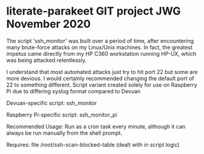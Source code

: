 # literate-parakeet GIT project JWG November 2020

The script 'ssh_monitor' was built over a period of time, after encountering many brute-force attacks on my Linux/Unix machines.
In fact, the greatest impetus came directly from my HP C360 workstation running HP-UX, which was being attacked relentlessly.

I understand that most automated attacks just try to hit port 22 but some are more devious.
I would certainly recommended changing the default port of 22 to something different.
Script variant created solely for use on Raspberry Pi due to differing syslog format compared to Devuan

Devuan-specific script: ssh_monitor

Raspberry Pi-specific script: ssh_monitor_pi

Recommended Usage: Run as a cron task every minute, although it can always be run manually from the shell prompt.

Requires: file /root/ssh-scan-blocked-table (dealt with in script logic)
